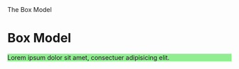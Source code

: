 <!DOCTYPE html>
<html>
<head>
<meta charset="utf-8"
<title>The Box Model</title>
<style>

body {
	background-color: gray;
}
#box {
	background-color: blue;
}
#content {
	background-color: #90EE90; //green
}

h1 {
	margin-bottom: 30px;
}

</style>
</head>
<body>

<h1>Box Model</h1>
<div id= "box">
  <div id= "content"> Lorem ipsum dolor sit amet, consectuer adipisicing elit.
  </div>
</div>

</body>
</html>
